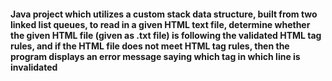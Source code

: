 #### Java project which utilizes a custom stack data structure, built from two linked list queues, to read in a given HTML text file, determine whether the given HTML file (given as .txt file) is following the validated HTML tag rules, and if the HTML file does not meet HTML tag rules, then the program displays an error message saying which tag in which line is invalidated
